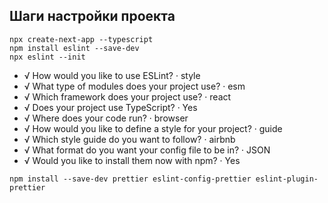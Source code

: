 ## Шаги настройки проекта

```shell
npx create-next-app --typescript
npm install eslint --save-dev
npx eslint --init
```

- √ How would you like to use ESLint? · style
- √ What type of modules does your project use? · esm
- √ Which framework does your project use? · react
- √ Does your project use TypeScript? · Yes
- √ Where does your code run? · browser
- √ How would you like to define a style for your project? · guide
- √ Which style guide do you want to follow? · airbnb
- √ What format do you want your config file to be in? · JSON
- √ Would you like to install them now with npm? · Yes

```shell
npm install --save-dev prettier eslint-config-prettier eslint-plugin-prettier
```

